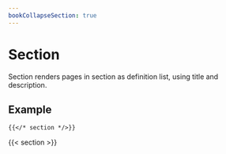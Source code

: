 ```yaml
---
bookCollapseSection: true
---
```


# Section

Section renders pages in section as definition list, using title and description.

## Example

```tpl
{{</* section */>}}
```


{{< section >}}
